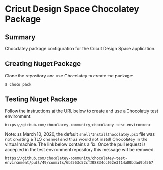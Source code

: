 ﻿# Cricut Design Space Chocolatey Package


## Summary

Chocolatey package configuration for the Cricut Design Space application.

## Creating Nuget Package

Clone the repository and use Chocolatey to create the package:

    $ choco pack

## Testing Nuget Package

Follow the instructions at the URL below to create and use a Chocolatey test environment:

    https://github.com/chocolatey-community/chocolatey-test-environment

Note: as March 10, 2020, the default `shell/InstallChocolatey.ps1` file was not creating a TLS channel and thus would not install Chocolatey in the virtual machine. The link below contains a fix. Once the pull request is accepted in the test environment repository this message will be removed.

    https://github.com/chocolatey-community/chocolatey-test-environment/pull/49/commits/6b5563c52cf208834cc662e3f14a00bdad9bf567